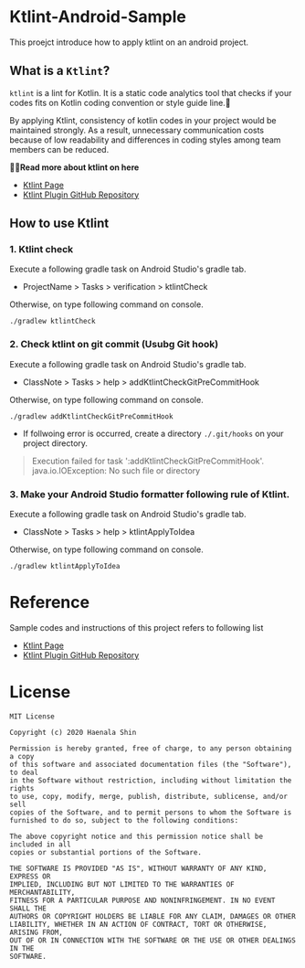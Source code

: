 # Ktlint-Android-Sample
This proejct introduce how to apply ktlint on an android project.

## What is a `Ktlint`?

`ktlint` is a lint for Kotlin. It is a static code analytics tool that checks
if your codes fits on Kotlin coding convention or style guide line.🔎

By applying Ktlint, consistency of kotlin codes in your project would be maintained strongly.
As a result, unnecessary communication costs because of low readability and
differences in coding styles among team members can be reduced.

**💁‍♂️Read more about ktlint on here**

- [Ktlint Page](https://ktlint.github.io/)
- [Ktlint Plugin GitHub Repository](https://github.com/jlleitschuh/ktlint-gradle)

## How to use Ktlint

### 1. Ktlint check

Execute a following gradle task on Android Studio's gradle tab.

-  ProjectName > Tasks > verification > ktlintCheck

Otherwise, on type following command on console.

```shell
./gradlew ktlintCheck
```

### 2. Check ktlint on git commit (Usubg Git hook)

Execute a following gradle task on Android Studio's gradle tab.

- ClassNote > Tasks > help > addKtlintCheckGitPreCommitHook

Otherwise, on type following command on console.

```shell
./gradlew addKtlintCheckGitPreCommitHook
```
- If follwoing error is occurred, create a directory `./.git/hooks` on your project directory.

> Execution failed for task ':addKtlintCheckGitPreCommitHook'.
> java.io.IOException: No such file or directory


### 3. Make your Android Studio formatter following rule of Ktlint.

Execute a following gradle task on Android Studio's gradle tab.

- ClassNote > Tasks > help > ktlintApplyToIdea

Otherwise, on type following command on console.

```shell
./gradlew ktlintApplyToIdea
```

# Reference

Sample codes and instructions of this project refers to following list

- [Ktlint Page](https://ktlint.github.io/)
- [Ktlint Plugin GitHub Repository](https://github.com/jlleitschuh/ktlint-gradle)

# License

```
MIT License

Copyright (c) 2020 Haenala Shin

Permission is hereby granted, free of charge, to any person obtaining a copy
of this software and associated documentation files (the "Software"), to deal
in the Software without restriction, including without limitation the rights
to use, copy, modify, merge, publish, distribute, sublicense, and/or sell
copies of the Software, and to permit persons to whom the Software is
furnished to do so, subject to the following conditions:

The above copyright notice and this permission notice shall be included in all
copies or substantial portions of the Software.

THE SOFTWARE IS PROVIDED "AS IS", WITHOUT WARRANTY OF ANY KIND, EXPRESS OR
IMPLIED, INCLUDING BUT NOT LIMITED TO THE WARRANTIES OF MERCHANTABILITY,
FITNESS FOR A PARTICULAR PURPOSE AND NONINFRINGEMENT. IN NO EVENT SHALL THE
AUTHORS OR COPYRIGHT HOLDERS BE LIABLE FOR ANY CLAIM, DAMAGES OR OTHER
LIABILITY, WHETHER IN AN ACTION OF CONTRACT, TORT OR OTHERWISE, ARISING FROM,
OUT OF OR IN CONNECTION WITH THE SOFTWARE OR THE USE OR OTHER DEALINGS IN THE
SOFTWARE.

```